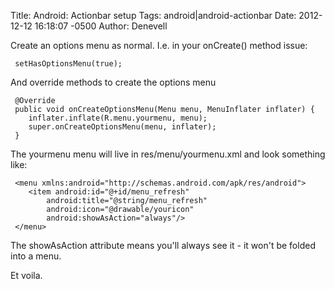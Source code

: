 Title: Android: Actionbar setup
Tags: android|android-actionbar
Date: 2012-12-12 16:18:07 -0500 
Author: Denevell


Create an options menu as normal. I.e. in your onCreate() method issue:

     setHasOptionsMenu(true);

And override methods to create the options menu

     @Override
     public void onCreateOptionsMenu(Menu menu, MenuInflater inflater) {
        inflater.inflate(R.menu.yourmenu, menu);
        super.onCreateOptionsMenu(menu, inflater);
     }

The yourmenu menu will live in res/menu/yourmenu.xml and look something like:

     <menu xmlns:android="http://schemas.android.com/apk/res/android">
        <item android:id="@+id/menu_refresh"
            android:title="@string/menu_refresh"
            android:icon="@drawable/youricon"
            android:showAsAction="always"/>
     </menu>

The showAsAction attribute means you'll always see it - it won't be folded into a menu.

Et voila.
